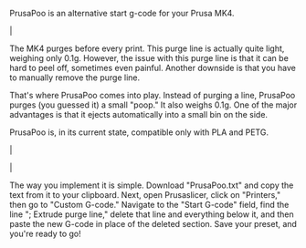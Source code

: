 PrusaPoo is an alternative start g-code for your Prusa MK4.

|

The MK4 purges before every print. This purge line is actually quite light, weighing only 0.1g. However, the issue with this purge line is that it can be hard to peel off, sometimes even painful. Another downside is that you have to manually remove the purge line.

That's where PrusaPoo comes into play. Instead of purging a line, PrusaPoo purges (you guessed it) a small "poop." It also weighs 0.1g. One of the major advantages is that it ejects automatically into a small bin on the side.

PrusaPoo is, in its current state, compatible only with PLA and PETG.

|

|

The way you implement it is simple. Download "PrusaPoo.txt" and copy the text from it to your clipboard. Next, open Prusaslicer, click on "Printers," then go to "Custom G-code." Navigate to the "Start G-code" field, find the line "; Extrude purge line," delete that line and everything below it, and then paste the new G-code in place of the deleted section. Save your preset, and you're ready to go!
